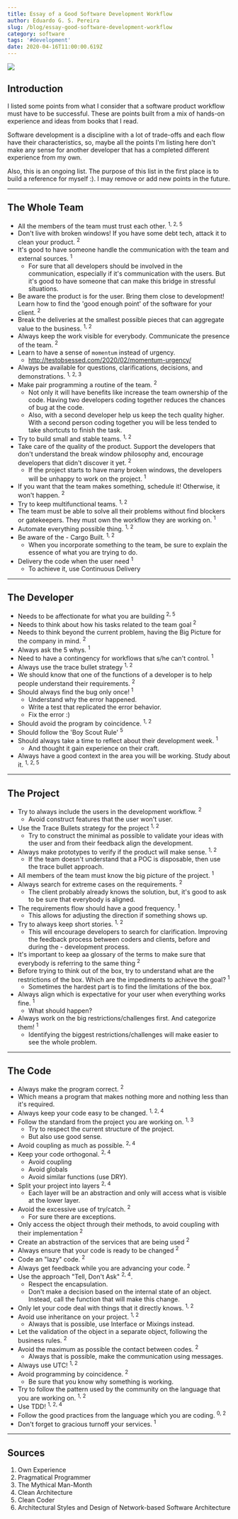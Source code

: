```yaml
---
title: Essay of a Good Software Development Workflow
author: Eduardo G. S. Pereira
slug: /blog/essay-good-software-development-workflow
category: software
tags: '#development'
date: 2020-04-16T11:00:00.619Z
---
```


<img src="/wp-content/uploads/20200416/mm.png" />

## Introduction

I listed some points from what I consider that a software product workflow must have to be successful. These are points built from a mix of hands-on experience and ideas from books that I read.

Software development is a discipline with a lot of trade-offs and each flow have their characteristics, so, maybe all the points I'm listing here don't make any sense for another developer that has a completed different experience from my own.

Also, this is an ongoing list. The purpose of this list in the first place is to build a reference for myself :). I may remove or add new points in the future.

---

## The Whole Team

- All the members of the team must trust each other. <sup>1, 2, 5</sup>
- Don't live with broken windows! If you have some debt tech, attack it to clean your product. <sup>2</sup>
- It's good to have someone handle the communication with the team and external sources. <sup>1</sup>
  - For sure that all developers should be involved in the communication, especially if it's communication with the users. But it's good to have someone that can make this bridge in stressful situations.
- Be aware the product is for the user. Bring them close to development! Learn how to find the 'good enough point' of the software for your client. <sup>2</sup>
- Break the deliveries at the smallest possible pieces that can aggregate value to the business. <sup>1, 2</sup>
- Always keep the work visible for everybody. Communicate the presence of the team. <sup>2</sup>
- Learn to have a sense of `momentum` instead of urgency.
  - http://testobsessed.com/2020/02/momentum-urgency/
- Always be available for questions, clarifications, decisions, and demonstrations. <sup>1, 2, 3</sup>
- Make pair programming a routine of the team. <sup>2</sup>
  - Not only it will have benefits like increase the team ownership of the code. Having two developers coding together reduces the chances of bug at the code.
  - Also, with a second developer help us keep the tech quality higher. With a second person coding together you will be less tended to take shortcuts to finish the task.
- Try to build small and stable teams. <sup>1, 2</sup>
- Take care of the quality of the product. Support the developers that don't understand the break window philosophy and, encourage developers that didn't discover it yet. <sup>2</sup>
  - If the project starts to have many broken windows, the developers will be unhappy to work on the project. <sup>1</sup>
- If you want that the team makes something, schedule it! Otherwise, it won't happen. <sup>2</sup>
- Try to keep multifunctional teams. <sup>1, 2</sup>
- The team must be able to solve all their problems without find blockers or gatekeepers. They must own the workflow they are working on. <sup>1</sup>
- Automate everything possible thing. <sup>1, 2</sup>
- Be aware of the - Cargo Built. <sup>1, 2</sup>
  - When you incorporate something to the team, be sure to explain the essence of what you are trying to do.
- Delivery the code when the user need <sup>1</sup>
  - To achieve it, use Continuous Delivery

---

## The Developer

- Needs to be affectionate for what you are building <sup>2, 5</sup>
- Needs to think about how his tasks related to the team goal <sup>2</sup>
- Needs to think beyond the current problem, having the Big Picture for the company in mind. <sup>2</sup>
- Always ask the 5 whys. <sup>1</sup>
- Need to have a contingency for workflows that s/he can't control. <sup>1</sup>
- Always use the trace bullet strategy <sup>1, 2</sup>
- We should know that one of the functions of a developer is to help people understand their requirements. <sup>2</sup>
- Should always find the bug only once! <sup>1</sup>
  - Understand why the error happened.
  - Write a test that replicated the error behavior.
  - Fix the error :)
- Should avoid the program by coincidence. <sup>1, 2</sup>
- Should follow the 'Boy Scout Rule' <sup>5</sup>
- Should always take a time to reflect about their development week. <sup>1</sup>
  - And thought it gain experience on their craft.
- Always have a good context in the area you will be working. Study about it. <sup>1, 2, 5</sup>

---

## The Project

- Try to always include the users in the development workflow. <sup>2</sup>
  - Avoid construct features that the user won't user.
- Use the Trace Bullets strategy for the project <sup>1, 2</sup>
  - Try to construct the minimal as possible to validate your ideas with the user and from their feedback align the development.
- Always make prototypes to verify if the product will make sense. <sup>1, 2</sup>
  - If the team doesn't understand that a POC is disposable, then use the trace bullet approach.
- All members of the team must know the big picture of the project. <sup>1</sup>
- Always search for extreme cases on the requirements. <sup>2</sup>
  - The client probably already knows the solution, but, it's good to ask to be sure that everybody is aligned.
- The requirements flow should have a good frequency. <sup>1</sup>
  - This allows for adjusting the direction if something shows up.
- Try to always keep short stories. <sup>1, 2</sup>
  - This will encourage developers to search for clarification. Improving the feedback process between coders and clients, before and during the - development process.
- It's important to keep aa glossary of the terms to make sure that everybody is referring to the same thing <sup>2</sup>
- Before trying to think out of the box, try to understand what are the restrictions of the box. Which are the impediments to achieve the goal? <sup>1</sup>
  - Sometimes the hardest part is to find the limitations of the box.
- Always align which is expectative for your user when everything works fine. <sup>1</sup>
  - What should happen?
- Always work on the big restrictions/challenges first. And categorize them! <sup>1</sup>
  - Identifying the biggest restrictions/challenges will make easier to see the whole problem.

---

## The Code

- Always make the program correct. <sup>2</sup>
- Which means a program that makes nothing more and nothing less than it's required.
- Always keep your code easy to be changed. <sup>1, 2, 4</sup>
- Follow the standard from the project you are working on. <sup>1, 3</sup>
  - Try to respect the current structure of the project.
  - But also use good sense.
- Avoid coupling as much as possible. <sup>2, 4</sup>
- Keep your code orthogonal. <sup>2, 4</sup>
  - Avoid coupling
  - Avoid globals
  - Avoid similar functions (use DRY).
- Split your project into layers <sup>2, 4</sup>
  - Each layer will be an abstraction and only will access what is visible at the lower layer.
- Avoid the excessive use of try/catch. <sup>2</sup>
  - For sure there are exceptions.
- Only access the object through their methods, to avoid coupling with their implementation <sup>2</sup>
- Create an abstraction of the services that are being used <sup>2</sup>
- Always ensure that your code is ready to be changed <sup>2</sup>
- Code an "lazy" code. <sup>2</sup>
- Always get feedback while you are advancing your code. <sup>2</sup>
- Use the approach "Tell, Don't Ask" <sup>2, 4</sup>.
  - Respect the encapsulation.
  - Don't make a decision based on the internal state of an object. Instead, call the function that will make this change.
- Only let your code deal with things that it directly knows. <sup>1, 2</sup>
- Avoid use inheritance on your project. <sup>1, 2</sup>
  - Always that is possible, use Interface or Mixings instead.
- Let the validation of the object in a separate object, following the business rules. <sup>2</sup>
- Avoid the maximum as possible the contact between codes. <sup>2</sup>
  - Always that is possible, make the communication using messages.
- Always use UTC! <sup>1, 2</sup>
- Avoid programming by coincidence. <sup>2</sup>
  - Be sure that you know why something is working.
- Try to follow the pattern used by the community on the language that you are working on. <sup>1, 2</sup>
- Use TDD! <sup>1, 2, 4</sup>
- Follow the good practices from the language which you are coding. <sup>0, 2</sup>
- Don't forget to gracious turnoff your services. <sup>1</sup>

---

## Sources

1. Own Experience
1. Pragmatical Programmer
1. The Mythical Man-Month
1. Clean Architecture
1. Clean Coder
1. Architectural Styles and Design of Network-based Software Architecture
